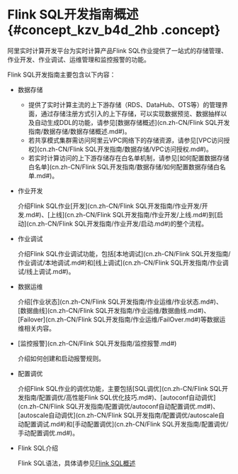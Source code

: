 # Flink SQL开发指南概述 {#concept_kzv_b4d_2hb .concept}

阿里实时计算开发平台为实时计算产品Flink SQL作业提供了一站式的存储管理、作业开发、作业调试、运维管理和监控报警的功能。

Flink SQL开发指南主要包含以下内容：

-   数据存储
    -   提供了实时计算主流的上下游存储（RDS、DataHub、OTS等）的管理界面，通过存储注册方式引入的上下存储，可以实现数据预览、数据抽样以及自动生成DDL的功能，请参见[数据存储概述](cn.zh-CN/Flink SQL开发指南/数据存储/数据存储概述.md#)。
    -   若共享模式集群需访问阿里云VPC网络下的存储资源，请参见[VPC访问授权](cn.zh-CN/Flink SQL开发指南/数据存储/VPC访问授权.md#)。
    -   若实时计算访问的上下游存储存在白名单机制，请参见[如何配置数据存储白名单](cn.zh-CN/Flink SQL开发指南/数据存储/如何配置数据存储白名单.md#)。
-   作业开发

    介绍Flink SQL作业[开发](cn.zh-CN/Flink SQL开发指南/作业开发/开发.md#)、[上线](cn.zh-CN/Flink SQL开发指南/作业开发/上线.md#)到[启动](cn.zh-CN/Flink SQL开发指南/作业开发/启动.md#)的整个流程。

-   作业调试

    介绍Flink SQL作业调试功能，包括[本地调试](cn.zh-CN/Flink SQL开发指南/作业调试/本地调试.md#)和[线上调试](cn.zh-CN/Flink SQL开发指南/作业调试/线上调试.md#)。

-   数据运维

    介绍[作业状态](cn.zh-CN/Flink SQL开发指南/作业运维/作业状态.md#)、[数据曲线](cn.zh-CN/Flink SQL开发指南/作业运维/数据曲线.md#)、[Failover](cn.zh-CN/Flink SQL开发指南/作业运维/FailOver.md#)等数据运维相关内容。

-   [监控报警](cn.zh-CN/Flink SQL开发指南/监控报警.md#)

    介绍如何创建和启动报警规则。

-   配置调优

    介绍Flink SQL作业的调优功能，主要包括[SQL调优](cn.zh-CN/Flink SQL开发指南/配置调优/高性能Flink SQL优化技巧.md#)、[autoconf自动调优](cn.zh-CN/Flink SQL开发指南/配置调优/autoconf自动配置调优.md#)、[autoscale自动调优](cn.zh-CN/Flink SQL开发指南/配置调优/autoscale自动配置调试.md#)和[手动配置调优](cn.zh-CN/Flink SQL开发指南/配置调优/手动配置调优.md#)。

-   Flink SQL介绍

    Flink SQL语法，具体请参见[Flink SQL概述](https://help.aliyun.com/document_detail/103076.html?spm=a2c4g.11186623.6.600.356228a076WG8E)


